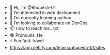 - 👋 Hi, I’m @Bhupesh-01
- 👀 I’m interested in web devlopment
- 🌱 I’m currently learning python
- 💞️ I’m looking to collaborate on DevOps
- 📫 How to reach me.. txt
- 😄 Pronouns: He
- ⚡ Fun fact: travel
- https://app.netlify.com/teams/bhupesh-01/sites

<!---
Bhupesh-01/Bhupesh-01 is a ✨ special ✨ repository because its `README.md` (this file) appears on your GitHub profile.
You can click the Preview link to take a look at your changes.
--->
